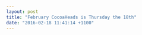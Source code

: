 ```yaml
---
layout: post
title: "February CocoaHeads is Thursday the 18th"
date: "2016-02-18 11:41:14 +1100"
---
```


